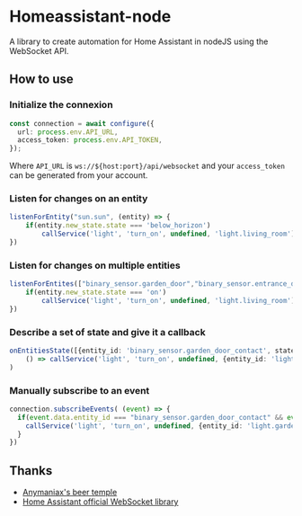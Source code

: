 # Homeassistant-node
A library to create automation for Home Assistant in nodeJS using the WebSocket API.

## How to use
### Initialize the connexion
```typescript
const connection = await configure({
  url: process.env.API_URL,
  access_token: process.env.API_TOKEN,
});
```
Where `API_URL` is `ws://${host:port}/api/websocket` and your `access_token` can be generated from your account.

### Listen for changes on an entity
```typescript
listenForEntity("sun.sun", (entity) => {
    if(entity.new_state.state === 'below_horizon')
        callService('light', 'turn_on', undefined, 'light.living_room')
})
```

### Listen for changes on multiple entities
```typescript
listenForEntites(["binary_sensor.garden_door","binary_sensor.entrance_door"] , (entity) => {
    if(entity.new_state.state === 'on')
        callService('light', 'turn_on', undefined, 'light.living_room')
})
```

### Describe a set of state and give it a callback
```typescript
onEntitiesState([{entity_id: 'binary_sensor.garden_door_contact', state: 'on'}, {entity_id: 'light.living_room_light', state: 'on'}],
    () => callService('light', 'turn_on', undefined, {entity_id: 'light.garden'})
)
```

### Manually subscribe to an event
```typescript
connection.subscribeEvents( (event) => {
  if(event.data.entity_id === "binary_sensor.garden_door_contact" && event.data.new_state === 'on'){
    callService('light', 'turn_on', undefined, {entity_id: 'light.garden'})
  }
})
```

## Thanks
- [Anymaniax's beer temple](https://github.com/anymaniax/beer-temple)
- [Home Assistant official WebSocket library](https://github.com/home-assistant/home-assistant-js-websocket)
